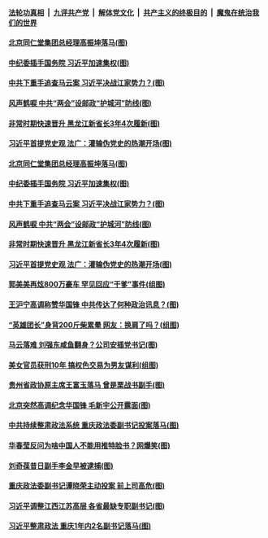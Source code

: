 

####  [法轮功真相](../../../../basic/blob/master/README.md?t=02231631) &nbsp;|&nbsp; [九评共产党](../../../../9ping.md/blob/master/README.md?t=02231631) &nbsp;|&nbsp; [解体党文化](../../../../jtdwh.md/blob/master/README.md?t=02231631)  &nbsp;|&nbsp; [共产主义的终极目的](../../../../gczydzjmd.md/blob/master/README.md?t=02231631) &nbsp;|&nbsp; [魔鬼在统治我们的世界](../../../../mgztzwmdsj.md/blob/master/README.md?t=02231631) 

#### [北京同仁堂集团总经理高振坤落马(图)](../pages/p2/963458.md?t=02231631) 

#### [中纪委插手国务院 习近平加速集权(图)](../pages/p2/963440.md?t=02231631) 

#### [中共下重手追查马云案 习近平决战江家势力？(图)](../pages/p2/963449.md?t=02231631) 

#### [风声鹤唳 中共“两会”设邮政“护城河”防线(图)](../pages/p2/963402.md?t=02231631) 

#### [非常时期快速晋升 黑龙江新省长3年4次履新(图)](../pages/p2/963386.md?t=02231631) 

#### [习近平首提党史观 法广：灌输伪党史的热潮开场(图)](../pages/p2/963332.md?t=02231631) 

#### [北京同仁堂集团总经理高振坤落马(图)](../pages/p2/963458.md?t=02231631) 

#### [中纪委插手国务院 习近平加速集权(图)](../pages/p2/963440.md?t=02231631) 

#### [中共下重手追查马云案 习近平决战江家势力？(图)](../pages/p2/963449.md?t=02231631) 

#### [风声鹤唳 中共“两会”设邮政“护城河”防线(图)](../pages/p2/963402.md?t=02231631) 

#### [非常时期快速晋升 黑龙江新省长3年4次履新(图)](../pages/p2/963386.md?t=02231631) 

#### [习近平首提党史观 法广：灌输伪党史的热潮开场(图)](../pages/p2/963332.md?t=02231631) 

#### [郭美美再炫800万豪车 罕见回应“干爹”事件(组图)](../pages/p2/963360.md?t=02231631) 

#### [王沪宁高调称赞华国锋 中共传达了何种政治讯息？(图)](../pages/p2/963368.md?t=02231631) 

#### [“英雄团长”身背200斤柴累晕 网友：换肩了吗？(组图)](../pages/p2/963353.md?t=02231631) 

#### [马云落难 刘强东咸鱼翻身？公司安插党书记(图)](../pages/p2/963269.md?t=02231631) 


#### [美女官员获刑10年 搞权色交易为男友谋利(组图)](../pages/p2/963239.md?t=02231631) 

#### [贵州省政协原主席王富玉落马 曾是栗战书副手(图)](../pages/p2/963247.md?t=02231631) 

#### [北京突然高调纪念华国锋 毛新宇公开露面(图)](../pages/p2/963190.md?t=02231631) 

#### [中共持续整肃政法系统 重庆政法委副书记投案落马(图)](../pages/p2/963178.md?t=02231631) 

#### [华春莹反问为啥中国人不能用推特脸书？网爆笑(图)](../pages/p2/963117.md?t=02231631) 

#### [刘奇葆昔日副手李金早被逮捕(图)](../pages/p2/963162.md?t=02231631) 

#### [重庆政法委副书记谭晓荣主动投案 前上司高危(图)](../pages/p2/963135.md?t=02231631) 

#### [习近平调整江西江苏高层 各省最缺专职副书记(图)](../pages/p2/963080.md?t=02231631) 

#### [习近平整肃政法 重庆1年内2名副书记落马(图)](../pages/p2/963076.md?t=02231631) 

